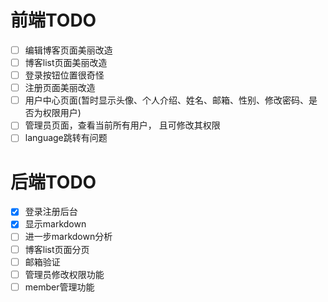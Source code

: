 # 前端TODO
 - [ ] 编辑博客页面美丽改造
 - [ ] 博客list页面美丽改造
 - [ ] 登录按钮位置很奇怪
 - [ ] 注册页面美丽改造
 - [ ] 用户中心页面(暂时显示头像、个人介绍、姓名、邮箱、性别、修改密码、是否为权限用户)
 - [ ] 管理员页面，查看当前所有用户， 且可修改其权限
 - [ ] language跳转有问题
   
# 后端TODO
 - [x] 登录注册后台
 - [x] 显示markdown
 - [ ] 进一步markdown分析
 - [ ] 博客list页面分页
 - [ ] 邮箱验证
 - [ ] 管理员修改权限功能
 - [ ] member管理功能
